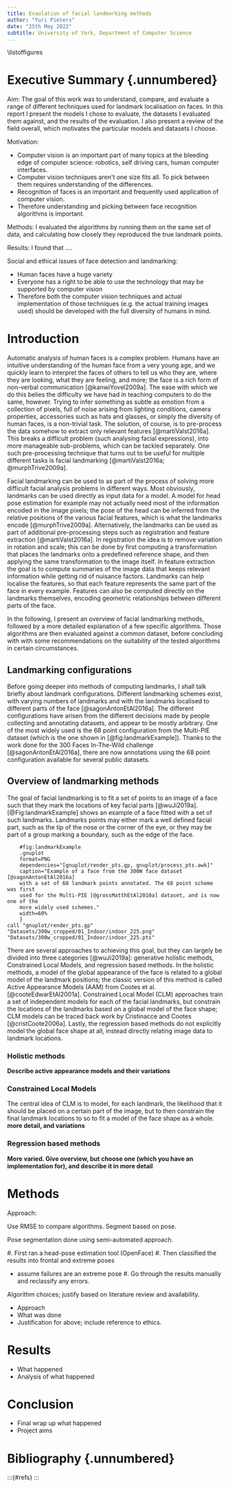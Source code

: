 ```yaml
---
title: Evaulation of facial landmarking methods
author: "Yuri Pieters"
date: "25th May 2022"
subtitle: University of York, Department of Computer Science
...
```


\listoffigures

# Executive Summary {.unnumbered}

Aim: The goal of this work was to understand, compare, and evaluate a range of
different techniques used for landmark localisation on faces. In this report I
present the models I chose to evaluate, the datasets I evaluated them against,
and the results of the evaluation. I also present a review of the field overall,
which motivates the particular models and datasets I choose.

Motivation:

- Computer vision is an important part of many topics at the bleeding edge of computer science: robotics, self driving cars, human computer interfaces.
- Computer vision techniques aren't one size fits all. To pick between them requires understanding of the differences.
- Recognition of faces is an important and frequently used application of computer vision.
- Therefore understanding and picking between face recognition algorithms is important.

Methods: I evaluated the algorithms by running them on the same set of data, and
calculating how closely they reproduced the true landmark points.

Results: I found that ....

Social and ethical issues of face detection and landmarking:

- Human faces have a huge variety
- Everyone has a right to be able to use the technology that may be supported by computer vision
- Therefore both the computer vision techniques and actual implementation of those techniques (e.g. the actual training images used) should be developed with the full diversity of humans in mind.


# Introduction

Automatic analysis of human faces is a complex problem. Humans have an intuitive
understanding of the human face from a very young age, and we quickly learn to
interpret the faces of others to tell us who they are, where they are looking,
what they are feeling, and more; the face is a rich form of non-verbal
communication [@kanwiYovel2009a]. The ease with which we do this belies the
difficulty we have had in teaching computers to do the same, however. Trying to
infer something as subtle as emotion from a collection of pixels, full of noise
arising from lighting conditions, camera properties, accessories such as hats
and glasses, or simply the diversity of human faces, is a non-trivial task. The
solution, of course, is to pre-process the data somehow to extract only relevant
features [@martiValst2016a]. This breaks a difficult problem (such analysing
facial expressions), into more manageable sub-problems, which can be tackled
separately. One such pre-processing technique that turns out to be useful for
multiple different tasks is facial landmarking [@martiValst2016a;
@murphTrive2009a].

Facial landmarking can be used to as part of the process of solving more
difficult facial analysis problems in different ways. Most obviously, landmarks
can be used directly as input data for a model. A model for head pose estimation
for example may not actually need most of the information encoded in the image
pixels; the pose of the head can be inferred from the relative positions of the
various facial features, which is what the landmarks encode [@murphTrive2009a].
Alternatively, the landmarks can be used as part of additional pre-processing
steps such as registration and feature extraction [@martiValst2016a]. In
registration the idea is to remove variation in rotation and scale; this can be
done by first computing a transformation that places the landmarks onto a
predefined reference shape, and then applying the same transformation to the
image itself. In feature extraction the goal is to compute summaries of the
image data that keeps relevant information while getting rid of nuisance
factors. Landmarks can help localise the features, so that each feature
represents the same part of the face in every example. Features can also be
computed directly on the landmarks themselves, encoding geometric relationships
between different parts of the face.

In the following, I present an overview of facial landmarking methods, followed
by a more detailed explanation of a few specific algorithms. Those algorithms
are then evaluated against a common dataset, before concluding with with some
recommendations on the suitability of the tested algorithms in certain
circumstances.

## Landmarking configurations

Before going deeper into methods of computing landmarks, I shall talk briefly
about landmark configurations. Different landmarking schemes exist, with varying
numbers of landmarks and with the landmarks localised to different parts of the
face [@sagonAntonEtAl2016a]. The different configurations have arisen from the
different decisions made by people collecting and annotating datasets, and
appear to be mostly arbitrary. One of the most widely used is the 68 point
configuration from the Multi-PIE dataset (which is the one shown in
[@fig:landmarkExample]). Thanks to the work done for the 300 Faces In-The-Wild
challenge [@sagonAntonEtAl2016a], there are now annotations using the 68 point
configuration available for several public datasets.

## Overview of landmarking methods

The goal of facial landmarking is to fit a set of points to an image of a face
such that they mark the locations of key facial parts [@wuJi2019a].
[@Fig:landmarkExample] shows an example of a face fitted with a set of such
landmarks. Landmarks points may either mark a well defined facial part, such as
the tip of the nose or the corner of the eye, or they may be part of a group
marking a boundary, such as the edge of the face.

```{
    #fig:landmarkExample
    .gnuplot
    format=PNG
    dependencies="[gnuplot/render_pts.gp, gnuplot/process_pts.awk]"
    caption="Example of a face from the 300W face dataset [@sagonAntonEtAl2016a]
    with a set of 68 landmark points annotated. The 68 point scheme was first
    used for the Multi-PIE [@grossMatthEtAl2010a] dataset, and is now one of the
    more widely used schemes."
    width=60%
    }
call "gnuplot/render_pts.gp" "Datasets/300w_cropped/01_Indoor/indoor_225.png" "Datasets/300w_cropped/01_Indoor/indoor_225.pts"
```

There are several approaches to achieving this goal, but they can largely be
divided into three categories [@wuJi2019a]: generative holistic methods,
Constrained Local Models, and regression based methods. In the holistic methods,
a model of the global appearance of the face is related to a global model of the
landmark positions; the classic version of this method is called Active
Appearance Models (AAM) from Cootes et al. [@cooteEdwarEtAl2001a]. Constrained
Local Model (CLM) approaches train a set of independent models for each of the
facial landmarks, but constrain the locations of the landmarks based on a global
model of the face shape; CLM models can be traced back work by
Cristinacce and Cootes [@cristCoote2006a]. Lastly, the regression based methods
do not explicitly model the global face shape at all, instead directly relating
image data to landmark locations.

### Holistic methods

**Describe active appearance models and their variations**

### Constrained Local Models

The central idea of CLM is to model, for each landmark, the likelihood that it
should be placed on a certain part of the image, but to then constrain the final
landmark locations to so to fit a model of the face shape as a whole. **more
detail, and variations**

### Regression based methods

**More varied. Give overview, but choose one (which you have an implementation
for), and describe it in more detail**


# Methods

Approach: 

Use RMSE to compare algorithms. Segment based on pose.

Pose segmentation done using semi-automated approach. 

#. First ran a head-pose estimation tool (OpenFace)
#. Then classified the results into frontal and extreme poses
   - assume failures are an extreme pose
#. Go through the results manually and reclassify any errors.

Algorithm choices; justify based on literature review and availability.

- Approach
- What was done
- Justification for above; include reference to ethics.

# Results

- What happened
- Analysis of what happened

# Conclusion

- Final wrap up what happened
- Project aims

# Bibliography {.unnumbered}

:::{#refs}
:::
